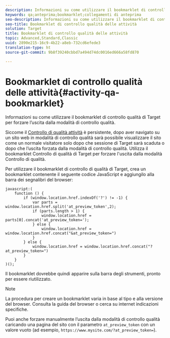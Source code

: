 ```yaml
---
description: Informazioni su come utilizzare il bookmarklet di controllo qualità di Target per forzare l’uscita dalla modalità di controllo qualità.
keywords: qa;anteprima;bookmarklet;collegamenti di anteprima
seo-description: Informazioni su come utilizzare il bookmarklet di controllo qualità di Target per forzare l’uscita dalla modalità di controllo qualità.
seo-title: Bookmarklet di controllo qualità delle attività
solution: Target
title: Bookmarklet di controllo qualità delle attività
topic: Advanced,Standard,Classic
uuid: 2890e215-16c9-4b22-a8eb-732cd6efede3
translation-type: ht
source-git-commit: 9b8f39240cbbd7a494d74dc0016ed666a58fd870

---
```



# Bookmarklet di controllo qualità delle attività{#activity-qa-bookmarklet}

Informazioni su come utilizzare il bookmarklet di controllo qualità di Target per forzare l’uscita dalla modalità di controllo qualità.

Siccome il [Controllo di qualità attività](../../c-activities/c-activity-qa/activity-qa.md#concept_9329EF33DE7D41CA9815C8115DBC4E40) è persistente, dopo aver navigato su un sito web in modalità di controllo qualità sarà possibile visualizzare il sito come un normale visitatore solo dopo che sessione di Target sarà scaduta o dopo che l’uscita forzata dalla modalità di controllo qualità. Utilizza il bookmarklet Controllo di qualità di Target per forzare l&#39;uscita dalla modalità Controllo di qualità.

Per utilizzare il bookmarklet di controllo di qualità di Target, crea un bookmarklet contenente il seguente codice JavaScript e aggiungilo alla barra dei segnalibri del browser:

```
javascript:(
    function () {
        if (window.location.href.indexOf('?') != -1) {
            var parts = window.location.href.split('at_preview_token',2);
            if (parts.length > 1) {
                window.location.href = parts[0].concat('at_preview_token=');
            } else {
                window.location.href = window.location.href.concat("&at_preview_token=")
            }
        } else {
            window.location.href = window.location.href.concat("?at_preview_token=")
        }
    }
)();
```

Il bookmarklet dovrebbe quindi apparire sulla barra degli strumenti, pronto per essere riutilizzato.

>[!NOTE]
>
>La procedura per creare un bookmarklet varia in base al tipo e alla versione del browser. Consulta la guida del browser o cerca su internet indicazioni specifiche.

Puoi anche forzare manualmente l’uscita dalla modalità di controllo qualità caricando una pagina del sito con il parametro `at_preview_token` con un valore vuoto (ad esempio, `https://www.mysite.com/?at_preview_token=`).
